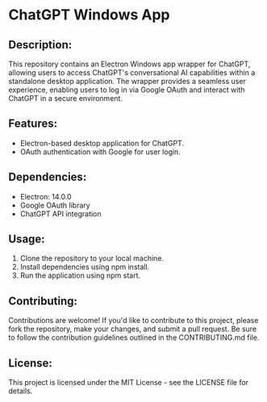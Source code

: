 # ChatGPT Windows App

## Description:
This repository contains an Electron Windows app wrapper for ChatGPT, allowing users to access ChatGPT's conversational AI capabilities within a standalone desktop application. The wrapper provides a seamless user experience, enabling users to log in via Google OAuth and interact with ChatGPT in a secure environment.

## Features:
- Electron-based desktop application for ChatGPT.
- OAuth authentication with Google for user login.

## Dependencies:
- Electron: 14.0.0
- Google OAuth library
- ChatGPT API integration

## Usage:
1. Clone the repository to your local machine.
2. Install dependencies using npm install.
3. Run the application using npm start.

## Contributing:
Contributions are welcome! If you'd like to contribute to this project, please fork the repository, make your changes, and submit a pull request. Be sure to follow the contribution guidelines outlined in the CONTRIBUTING.md file.

## License:
This project is licensed under the MIT License - see the LICENSE file for details.
